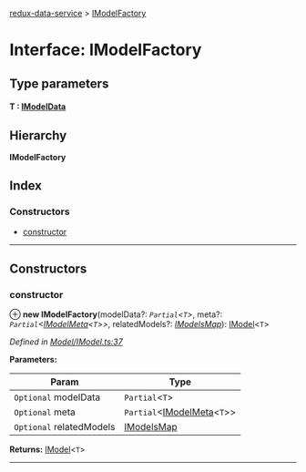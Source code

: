 [redux-data-service](../README.md) > [IModelFactory](../interfaces/imodelfactory.md)

# Interface: IModelFactory

## Type parameters
#### T :  [IModelData](imodeldata.md)
## Hierarchy

**IModelFactory**

## Index

### Constructors

* [constructor](imodelfactory.md#constructor)

---

## Constructors

<a id="constructor"></a>

###  constructor

⊕ **new IModelFactory**(modelData?: *`Partial`<`T`>*, meta?: *`Partial`<[IModelMeta](imodelmeta.md)<`T`>>*, relatedModels?: *[IModelsMap](imodelsmap.md)*): [IModel](imodel.md)<`T`>

*Defined in [Model/IModel.ts:37](https://github.com/Rediker-Software/redux-data-service/blob/fbab6d2/src/Model/IModel.ts#L37)*

**Parameters:**

| Param | Type |
| ------ | ------ |
| `Optional` modelData | `Partial`<`T`> |
| `Optional` meta | `Partial`<[IModelMeta](imodelmeta.md)<`T`>> |
| `Optional` relatedModels | [IModelsMap](imodelsmap.md) |

**Returns:** [IModel](imodel.md)<`T`>

___

